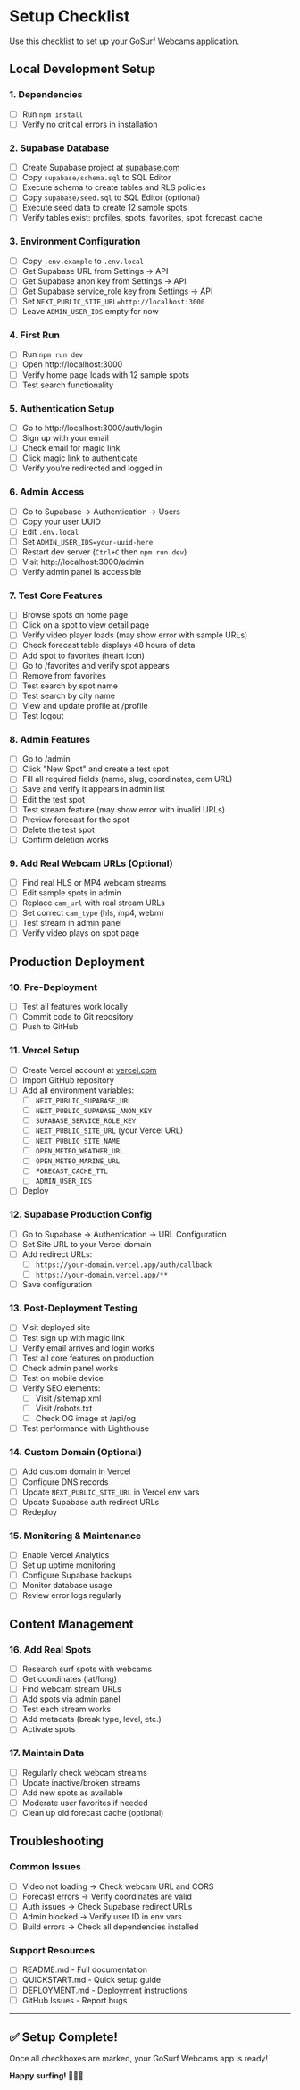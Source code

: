 # Setup Checklist

Use this checklist to set up your GoSurf Webcams application.

## Local Development Setup

### 1. Dependencies
- [ ] Run `npm install`
- [ ] Verify no critical errors in installation

### 2. Supabase Database
- [ ] Create Supabase project at [supabase.com](https://supabase.com)
- [ ] Copy `supabase/schema.sql` to SQL Editor
- [ ] Execute schema to create tables and RLS policies
- [ ] Copy `supabase/seed.sql` to SQL Editor (optional)
- [ ] Execute seed data to create 12 sample spots
- [ ] Verify tables exist: profiles, spots, favorites, spot_forecast_cache

### 3. Environment Configuration
- [ ] Copy `.env.example` to `.env.local`
- [ ] Get Supabase URL from Settings → API
- [ ] Get Supabase anon key from Settings → API
- [ ] Get Supabase service_role key from Settings → API
- [ ] Set `NEXT_PUBLIC_SITE_URL=http://localhost:3000`
- [ ] Leave `ADMIN_USER_IDS` empty for now

### 4. First Run
- [ ] Run `npm run dev`
- [ ] Open http://localhost:3000
- [ ] Verify home page loads with 12 sample spots
- [ ] Test search functionality

### 5. Authentication Setup
- [ ] Go to http://localhost:3000/auth/login
- [ ] Sign up with your email
- [ ] Check email for magic link
- [ ] Click magic link to authenticate
- [ ] Verify you're redirected and logged in

### 6. Admin Access
- [ ] Go to Supabase → Authentication → Users
- [ ] Copy your user UUID
- [ ] Edit `.env.local`
- [ ] Set `ADMIN_USER_IDS=your-uuid-here`
- [ ] Restart dev server (`Ctrl+C` then `npm run dev`)
- [ ] Visit http://localhost:3000/admin
- [ ] Verify admin panel is accessible

### 7. Test Core Features
- [ ] Browse spots on home page
- [ ] Click on a spot to view detail page
- [ ] Verify video player loads (may show error with sample URLs)
- [ ] Check forecast table displays 48 hours of data
- [ ] Add spot to favorites (heart icon)
- [ ] Go to /favorites and verify spot appears
- [ ] Remove from favorites
- [ ] Test search by spot name
- [ ] Test search by city name
- [ ] View and update profile at /profile
- [ ] Test logout

### 8. Admin Features
- [ ] Go to /admin
- [ ] Click "New Spot" and create a test spot
- [ ] Fill all required fields (name, slug, coordinates, cam URL)
- [ ] Save and verify it appears in admin list
- [ ] Edit the test spot
- [ ] Test stream feature (may show error with invalid URLs)
- [ ] Preview forecast for the spot
- [ ] Delete the test spot
- [ ] Confirm deletion works

### 9. Add Real Webcam URLs (Optional)
- [ ] Find real HLS or MP4 webcam streams
- [ ] Edit sample spots in admin
- [ ] Replace `cam_url` with real stream URLs
- [ ] Set correct `cam_type` (hls, mp4, webm)
- [ ] Test stream in admin panel
- [ ] Verify video plays on spot page

## Production Deployment

### 10. Pre-Deployment
- [ ] Test all features work locally
- [ ] Commit code to Git repository
- [ ] Push to GitHub

### 11. Vercel Setup
- [ ] Create Vercel account at [vercel.com](https://vercel.com)
- [ ] Import GitHub repository
- [ ] Add all environment variables:
  - [ ] `NEXT_PUBLIC_SUPABASE_URL`
  - [ ] `NEXT_PUBLIC_SUPABASE_ANON_KEY`
  - [ ] `SUPABASE_SERVICE_ROLE_KEY`
  - [ ] `NEXT_PUBLIC_SITE_URL` (your Vercel URL)
  - [ ] `NEXT_PUBLIC_SITE_NAME`
  - [ ] `OPEN_METEO_WEATHER_URL`
  - [ ] `OPEN_METEO_MARINE_URL`
  - [ ] `FORECAST_CACHE_TTL`
  - [ ] `ADMIN_USER_IDS`
- [ ] Deploy

### 12. Supabase Production Config
- [ ] Go to Supabase → Authentication → URL Configuration
- [ ] Set Site URL to your Vercel domain
- [ ] Add redirect URLs:
  - [ ] `https://your-domain.vercel.app/auth/callback`
  - [ ] `https://your-domain.vercel.app/**`
- [ ] Save configuration

### 13. Post-Deployment Testing
- [ ] Visit deployed site
- [ ] Test sign up with magic link
- [ ] Verify email arrives and login works
- [ ] Test all core features on production
- [ ] Check admin panel works
- [ ] Test on mobile device
- [ ] Verify SEO elements:
  - [ ] Visit /sitemap.xml
  - [ ] Visit /robots.txt
  - [ ] Check OG image at /api/og
- [ ] Test performance with Lighthouse

### 14. Custom Domain (Optional)
- [ ] Add custom domain in Vercel
- [ ] Configure DNS records
- [ ] Update `NEXT_PUBLIC_SITE_URL` in Vercel env vars
- [ ] Update Supabase auth redirect URLs
- [ ] Redeploy

### 15. Monitoring & Maintenance
- [ ] Enable Vercel Analytics
- [ ] Set up uptime monitoring
- [ ] Configure Supabase backups
- [ ] Monitor database usage
- [ ] Review error logs regularly

## Content Management

### 16. Add Real Spots
- [ ] Research surf spots with webcams
- [ ] Get coordinates (lat/long)
- [ ] Find webcam stream URLs
- [ ] Add spots via admin panel
- [ ] Test each stream works
- [ ] Add metadata (break type, level, etc.)
- [ ] Activate spots

### 17. Maintain Data
- [ ] Regularly check webcam streams
- [ ] Update inactive/broken streams
- [ ] Add new spots as available
- [ ] Moderate user favorites if needed
- [ ] Clean up old forecast cache (optional)

## Troubleshooting

### Common Issues
- [ ] Video not loading → Check webcam URL and CORS
- [ ] Forecast errors → Verify coordinates are valid
- [ ] Auth issues → Check Supabase redirect URLs
- [ ] Admin blocked → Verify user ID in env vars
- [ ] Build errors → Check all dependencies installed

### Support Resources
- [ ] README.md - Full documentation
- [ ] QUICKSTART.md - Quick setup guide
- [ ] DEPLOYMENT.md - Deployment instructions
- [ ] GitHub Issues - Report bugs

---

## ✅ Setup Complete!

Once all checkboxes are marked, your GoSurf Webcams app is ready!

**Happy surfing! 🏄‍♂️🌊**
